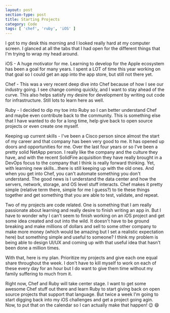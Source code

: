 ```yaml
---
layout: post
section-type: post
title: Starting Projects
category: Code
tags: [ 'chef', 'ruby', 'iOS' ]
---
```


I got to my desk this morning and I looked really hard at my computer screen. I glanced at all the tabs that I had open for the different things that I'm trying to wrap my head around.

iOS - A huge motivator for me. Learning to develop for the Apple ecosystem has been a goal for many years. I spent a LOT of time this year working on that goal so I could get an app into the app store, but still not there yet.

Chef - This was a very recent deep dive into Chef because of how I see our industry going. I see change coming quickly, and I want to stay ahead of the curve. This also helps satisfy my desire for development by writing out code for infrastructure. Still lots to learn here as well.

Ruby - I decided to dip my toe into Ruby so I can better understand Chef and maybe even contribute back to the community. This is something else that I have wanted to do for a long time, help give back to open source projects or even create one myself.

Keeping up current skills - I've been a Cisco person since almost the start of my career and that company has been very good to me. It has opened up doors and opportunities for me. Over the last four years or so I've been a pretty solid NetApp person. I really like the company and the culture they have, and with the recent SolidFire acquisition they have really brought in a DevOps focus to the company that I think is really forward thinking. Yet, with learning new skills...there is still keeping up with the old ones. And when you get into Chef, you can't automate something you don't understand. The good news is I understand the data center and how the servers, network, storage, and OS level stuff interacts. Chef makes it pretty simple (relative term there, simple for me I guess?) to tie these things together and get something that you are able to test, validate, and repeat.

Two of my projects are code related. One is something that I am really passionate about learning and really desire to finish writing an app in. But I have to wonder why I can't seem to finish working on an iOS project and get some idea created and out into the wild. It doesn't have to be ground breaking and make millions of dollars and sell to some other company to make more money (which would be amazing but I set a realistic expectation here) but something simple and useful to someone? I think my problem is being able to design UI/UX and coming up with that useful idea that hasn't been done a million times.

With that, here is my plan. Prioritize my projects and give each one equal share throughout the week. I don't have to kill myself to work on each of these every day for an hour but I do want to give them time without my family suffering to much from it.

Right now, Chef and Ruby will take center stage. I want to get some awesome Chef stuff out there and learn Ruby to start giving back on open source projects that support that language. But twice a week I'm going to start digging back into my iOS challenges and get a project going agin. Now, to put that on the calendar so I can actually make that happen! :wink: :smile:
